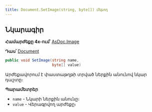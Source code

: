 ```yaml
---
title: Document.SetImage(string, byte[]) մեթոդ
---
```


## Նկարագիր

**Համարժեքը 4x-ում՝** [AsDoc.Image](https://armsoft.github.io/as4x-docs/HTM/ProgrGuide/Functions/ASDOC/Image.html)

**Դաս՝** [Document](../document.md)

```c#
public void SetImage(string name, 
                     byte[] value)
```

Արժեքավորում է փաստաթղթի տրված ներքին անունով նկար դաշտը։

**Պարամետրեր**

* `name` - Նկարի ներքին անունը։
* `value` - Վերագրվող արժեքը։

